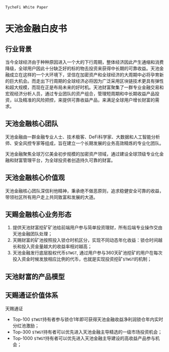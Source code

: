 `TycheFi White Paper`

# 天池金融白皮书

## 行业背景
当今全球经济由于种种原因进入一个大的下行周期，整体经济因此产生通缩和消费降级，全球用户因此十分缺乏好的标的物去投资来获得中长期的可靠收益。天池金融成立在这样的一个大环境下，坚信在加密资产和全球经济的大周期中必将孕育新的巨大机会。而走出下行周期的全球经济必将因为广泛采用区块链技术更具有弹性和超大规模，而现在正是布局未来的好时机。天池财富聚集了一群专业金融交易和宏观经济分析人员，通过专业团队的资产组合，管理短周期和中长期收益产品投资，以及精准的风险把控，来提供可靠收益产品，来满足全球用户增长财富的需求。

## 天池金融核心团队

天池金融由一群金融专业人士、技术极客、DeFi科学家、大数据和人工智能分析师、安全风控专家等组成，旨在建立一个长期发展的业务高效精炼的专业化团队。

天池金融聚焦全球万亿美金初步规模的加密资产领域，通过建设全球顶级专业化金融和财富管理平台，为全球投资者创造持久可靠的财富。

## 天池金融核心价值观

天池金融核心团队深信利他精神，秉承绝不做恶原则，追求稳健安全可靠的收益，带领社区所有用户走上共同致富和发展的大道。

## 天赐金融核心业务形态

1. 提供天池财富挖矿矿池给前端用户参与简单投资理财，所有后端专业操作交由天池金融团队处理；
2. 天赐财富的矿池按照投入锁仓时机区分，实现不同动态年化收益：锁仓时间越长和投入资金量越大的收益率相对越高；
3. 天池金融发行底层股权代币`$TWGT`, 通过用户参与360天矿池挖矿的用户在每次投入资金时候发放相应比例的代币，也就是实现投资挖矿`$TWGT`的机制；

## 天池财富的产品模型

## 天赐通证价值体系

天赐通证
- Top-100 `$TWGT`持有者参与锁仓1年即可获得天池金融收益净利润锁仓年内实时分红池激励；
- Top-300 `$TWGT`持有者可以优先进入天池金融主导精选的一级市场投资机会；
- Top-1000 `$TWGT`持有者可以优先进入天池金融主导建设的高收益产品参与机会；



